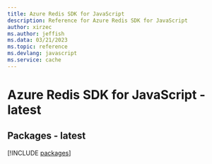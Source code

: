 ```yaml
---
title: Azure Redis SDK for JavaScript
description: Reference for Azure Redis SDK for JavaScript
author: xirzec
ms.author: jeffish
ms.data: 03/21/2023
ms.topic: reference
ms.devlang: javascript
ms.service: cache
---
```

# Azure Redis SDK for JavaScript - latest
## Packages - latest
[!INCLUDE [packages](redis-index.md)]